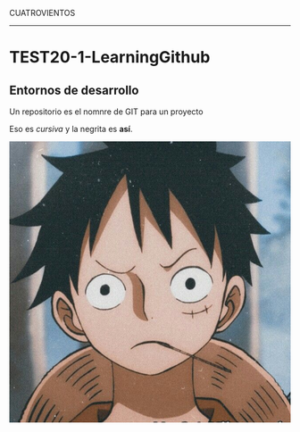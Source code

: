 CUATROVIENTOS
*************

# TEST20-1-LearningGithub
## Entornos de desarrollo

Un repositorio es el nomnre de GIT para un proyecto

Eso es _cursiva_ y la negrita es **así**.

![ITC (CUATROVIENTOS)](ea89044321534a117d4216c95a74f6a6.jpg)
